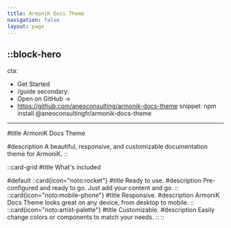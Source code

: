 ```yaml
---
title: ArmoniK Docs Theme
navigation: false
layout: page
---
```


::block-hero
---
cta:
  - Get Started
  - /guide
secondary:
  - Open on GitHub →
  - https://github.com/aneoconsulting/armonik-docs-theme
snippet: npm install @aneoconsultingfr/armonik-docs-theme
---

#title
ArmoniK Docs Theme

#description
A beautiful, responsive, and customizable documentation theme for ArmoniK.
::

::card-grid
#title
What's included

#default
  ::card{icon="noto:rocket"}
  #title
  Ready to use.
  #description
  Pre-configured and ready to go. Just add your content and go.
  ::
  ::card{icon="noto:mobile-phone"}
  #title
  Responsive.
  #description
  ArmoniK Docs Theme looks great on any device, from desktop to mobile.
  ::
  ::card{icon="noto:artist-palette"}
  #title
  Customizable.
  #description
  Easily change colors or components to match your needs.
  ::
::
